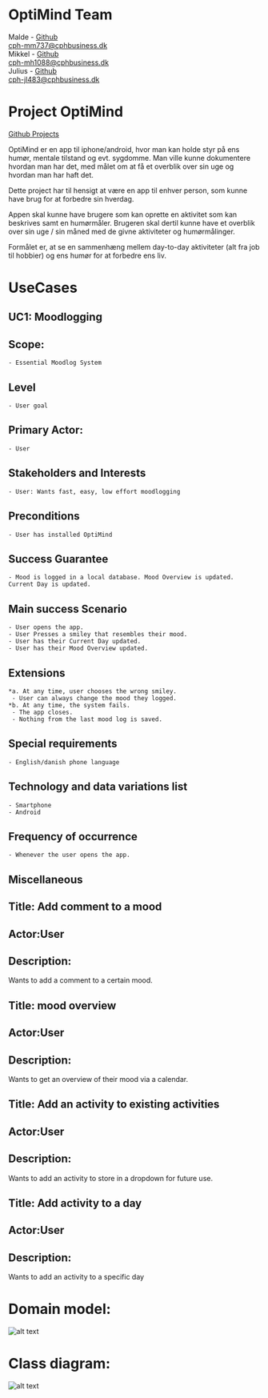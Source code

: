 # OptiMind Team
Malde - [Github](https://github.com/MaldeFrank)<br/>
cph-mm737@cphbusiness.dk<br/>
Mikkel - [Github](https://github.com/cph-mh1088)<br/>
cph-mh1088@cphbusiness.dk<br/>
Julius - [Github](https://github.com/JuliusLansner)<br/>
cph-jl483@cphbusiness.dk<br/>

# Project OptiMind
[Github Projects](https://github.com/users/JuliusLansner/projects/12/views/1)<br/>

OptiMind er en app til iphone/android, hvor man kan holde styr på ens humør, mentale tilstand og evt. sygdomme. Man ville kunne dokumentere hvordan man har det, med målet om at få et overblik over sin uge og hvordan man har haft det.

Dette project har til hensigt at være en app til enhver person, som kunne have brug for at forbedre sin hverdag.<br/>

Appen skal kunne have brugere som kan oprette en aktivitet som kan beskrives samt en humørmåler. Brugeren skal dertil kunne have et overblik over sin uge / sin måned med de givne aktiviteter og humørmålinger.<br/>

Formålet er, at se en sammenhæng mellem day-to-day aktiviteter (alt fra job til hobbier) og ens humør for at forbedre ens liv.<br/>

# UseCases


## UC1: Moodlogging
## Scope:
    - Essential Moodlog System
## Level
    - User goal
## Primary Actor:
    - User
## Stakeholders and Interests
    - User: Wants fast, easy, low effort moodlogging
## Preconditions
    - User has installed OptiMind
## Success Guarantee
    - Mood is logged in a local database. Mood Overview is updated. Current Day is updated.
## Main success Scenario
    - User opens the app.
    - User Presses a smiley that resembles their mood.
    - User has their Current Day updated.
    - User has their Mood Overview updated.
## Extensions
    *a. At any time, user chooses the wrong smiley.
     - User can always change the mood they logged.
    *b. At any time, the system fails.
     - The app closes.
     - Nothing from the last mood log is saved.
## Special requirements
    - English/danish phone language
## Technology and data variations list
    - Smartphone 
    - Android
## Frequency of occurrence
    - Whenever the user opens the app.
## Miscellaneous




## Title: Add comment to a mood
## Actor:User
## Description:
Wants to add a comment to a certain mood.


## Title: mood overview 
## Actor:User
## Description:
Wants to get an overview of their mood via a calendar.


## Title: Add an activity to existing activities
## Actor:User
## Description:
Wants to add an activity to store in a dropdown for future use.


## Title: Add activity to a day
## Actor:User
## Description:
Wants to add an activity to a specific day 


# Domain model:
![alt text](image-1.png)
# Class diagram:
![alt text](image.png)
